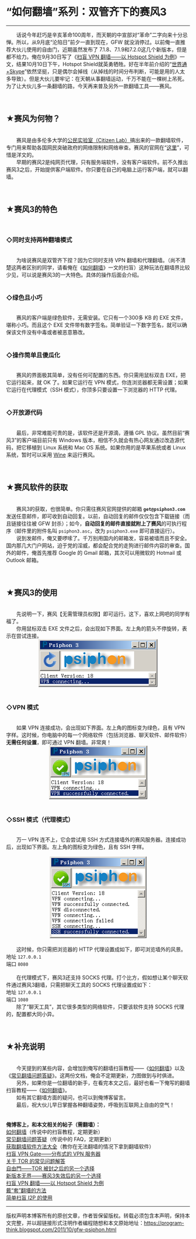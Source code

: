 # “如何翻墙”系列：双管齐下的赛风3 

-----

<div class="post-body entry-content">
　　话说今年赶巧是辛亥革命100周年，而天朝的中宣部对“革命”二字向来十分忌惮。所以，从9月底“沦陷日”前夕一直到现在，GFW 就没消停过。以前俺一直推荐大伙儿使用的自由门，近期虽然发布了 7.1.8、7.1.9和7.2.0这几个新版本，但是都不给力。俺在9月30日写了《<a href="../../2011/09/gfw-vpn-hotspot-shield.md">扫盲 VPN 翻墙——以 Hotspot Shield 为例</a>》一文，结果10月10日下午，Hotspot Shield就英勇牺牲。好在半年前介绍的“<a href="../../2011/05/through-gfw-with-skype.md">世界通+Skype</a>”依然坚挺，只是偶尔会掉线（从掉线的时间分布判断，可能是用的人太多导致）。但是大伙儿要牢记：在天朝从事翻墙运动，千万不能在一棵树上吊死。为了让大伙儿多一条翻墙的路，今天再来普及另外一款翻墙工具——赛风。<a name="more"></a><br/>
<br/>
<br/>
<h2>★赛风为何物？</h2><br/>
　　赛风是由多伦多大学的<a href="http://citizenlab.org/" rel="nofollow" target="_blank">公民实验室（Citizen Lab）</a>搞出来的一款翻墙软件，专门用来帮助各国网民突破政府的网络限制和网络审查。赛风的官网在“<a href="http://psiphon.ca/" rel="nofollow" target="_blank">这里</a>”，可惜是洋文的。<br/>
　　早期的赛风2是纯网页代理，只有服务端软件，没有客户端软件。前不久推出赛风3之后，开始提供客户端软件。你只要在自己的电脑上运行客户端，就可以翻墙。<br/>
<br/>
<br/>
<h2>★赛风3的特色</h2><br/>
<h3>◇同时支持两种翻墙模式</h3><br/>
　　为啥说赛风是双管齐下捏？因为它同时支持 VPN 翻墙和代理翻墙。（尚不清楚这两者区别的同学，请看俺在《<a href="../../2009/05/how-to-break-through-gfw.md">如何翻墙</a>》一文的扫盲）这种玩法在翻墙界比较少见，可以说是赛风3的一大特色。具体的操作后面会介绍。<br/>
<br/>
<h3>◇绿色且小巧</h3><br/>
　　赛风的客户端是绿色软件，无需安装。它只有一个300多 KB 的 EXE 文件，堪称小巧。而且这个 EXE 文件带有数字签名。简单验证一下数字签名，就可以确保该文件没有中毒或者被恶意篡改。<br/>
<br/>
<h3>◇操作简单且傻瓜化</h3><br/>
　　赛风的界面极其简单，没有任何可配置的东西。你只需用鼠标双击 EXE，把它运行起来，就 OK 了。如果它运行在 VPN 模式，你连浏览器都无需设置；如果它运行在代理模式（SSH 模式），你顶多只要设置一下浏览器的 HTTP 代理。<br/>
<br/>
<h3>◇开放源代码</h3><br/>
　　最后，非常难能可贵的是，该软件还是开源滴，遵循 GPL 协议。虽然目前“赛风3”的客户端目前只有 Windows 版本，相信不久就会有热心网友通过改造源代码，把它移植到 Linux 系统和 Mac OS 系统。如果你用的是苹果系统或者 Linux 系统，暂时可以采用 <a href="http://www.winehq.org/" rel="nofollow" target="_blank">Wine</a> 来运行赛风。<br/>
<br/>
<br/>
<h2>★赛风软件的获取</h2><br/>
　　赛风3的获取，也很简单。你只需往赛风官网提供的邮箱 <b><code>get@psiphon3.com</code></b> 发送任意邮件，即可收到自动回复。以前，自动回复的邮件仅仅包含下载链接（而且链接往往被 GFW 封杀）；如今，<b>自动回复的邮件直接就附上了赛风</b>的可执行程序（邮件里的附件名叫 <code>psiphon3.asc</code>，改为 <code>psiphon3.exe</code> 即可直接运行）。<br/>
　　说到发邮件，俺又要啰嗦了。千万别用国内的邮箱发，容易被墙而且不安全。国内那几大门户网站，迫于党的淫威，都会配合党的走狗进行邮件内容的审查。国外的邮件，俺首先推荐 Google 的 Gmail 邮箱，其次可以用微软的 Hotmail 或 Outlook 邮箱。<br/>
<br/>
<br/>
<h2>★赛风3的使用</h2><br/>
　　先说明一下，赛风【无需管理员权限】即可运行。这下，喜欢上网吧的同学有福了。<br/>
　　你用鼠标双击 EXE 文件之后，会出现如下界面。左上角的箭头不停旋转，表示在尝试连接。<br/>
<center><img alt="不见图 请翻墙" src="images/r_Rt2wpOm5GqXKJzRQnVGlhwHpqx0RvSGTTt1QRC0vNNpZYo5XzBxkNHr0jAmkUPdjFWNuveo23R5wk4n4hn9Ckd1GB8J2sboIKJ3M7oRVs_Oe4ROt6t09ZjCvKorsuKlmQ"/></center><br/>
<h3>◇VPN 模式</h3><br/>
　　如果 VPN 连接成功，会出现如下界面。左上角的图标变为绿色，且有 VPN 字样。这时候，你电脑中的每一个网络软件（包括浏览器、聊天软件、邮件软件）<b>无需任何设置</b>，即可通过 VPN 翻墙。非常爽！<br/>
<center><img alt="不见图 请翻墙" src="images/PHj9r-uhPmVuN-b-BxFknhWeSCERoVdi-MfbUab2F0-59Tbh3dturUtH2rgadXXVuHm7QSpwdrqxm1rcIy9Zwgy5_ecZP5grSAPaASlLSadXhhk6Hf408ndHbi7XQ81QktA"/></center><br/>
<h3>◇SSH 模式（代理模式）</h3><br/>
　　万一 VPN 连不上，它会尝试用 SSH 方式连接墙外的赛风服务器。连接成功后，出现如下界面。左上角的图标变为绿色，且有 SSH 字样。<br/>
<br/>
<center><img alt="不见图 请翻墙" src="images/2mgqIJmb7MiYvNxKq15qca6EM0gtpIR3WaOca9xi0YtaHvQxQNpOMpA8h0R6sh4tFOppCyEtRqcVjlQoDHep6sWi0HqU8GLHLGSOl8wk3jSWNP_kxYRUH_f06TqPuRLutPY"/></center><br/>
　　这时候，你只需把浏览器的 HTTP 代理设置成如下，即可浏览墙外的风景。<br/>
地址 <code>127.0.0.1</code><br/>
端口 <code>8080</code><br/>
<br/>
　　在代理模式下，赛风3还支持 SOCKS 代理。打个比方，假如想让某个聊天软件通过赛风3翻墙，只需把聊天工具的 SOCKS 代理设置成如下：<br/>
地址 <code>127.0.0.1</code><br/>
端口 <code>1080</code><br/>
　　除了“聊天工具”，其它很多类型的网络软件，只要该软件支持 SOCKS 代理的，配置都大同小异。<br/>
<br/>
<br/>
<h2>★补充说明</h2><br/>
　　今天提到的某些内容，会增加到俺写的翻墙扫盲教程——《<a href="../../2009/05/how-to-break-through-gfw.md">如何翻墙</a>》以及《<a href="../../2011/09/gfw-faq.md">常见翻墙问题答疑</a>》。这两份文档，俺会不定期更新，力图做到与时俱进。<br/>
　　另外，如果你是一位翻墙的新手，在看完本文之后，最好也看一下俺写的翻墙扫盲教程——《<a href="../../2009/05/how-to-break-through-gfw.md">如何翻墙</a>》。<br/>
　　如有其它翻墙方面的疑问，也可以到俺博客留言。<br/>
　　最后，祝大伙儿早日掌握各种翻墙姿势，呼吸到互联网上自由的空气！<br/>
<br/>
<br/>
<b>俺博客上，和本文相关的帖子（需翻墙）：</b><br/>
<a href="../../2009/05/how-to-break-through-gfw.md">如何翻墙</a>（传说中的扫盲教程，定期更新）<br/>
<a href="../../2011/09/gfw-faq.md">常见翻墙问题答疑</a>（传说中的 FAQ，定期更新）<br/>
<a href="../../2011/03/how-to-get-gfw-tools.md">获取翻墙软件方法大全</a>（教你在无法翻墙的情况下拿到翻墙软件）<br/>
<a href="../../2013/04/gfw-vpngate.md">扫盲 VPN Gate——分布式的 VPN 服务器</a><br/>
<a href="../../2013/11/tor-faq.md">关于 TOR 的常见问题解答</a><br/>
<a href="../../2010/03/choose-free-gate.md">自由門——TOR 被封之后的另一个选择</a><br/>
<a href="../../2011/12/gfw-wujie.md">新版本无界——赛风3失效后的另一个选择</a><br/>
<a href="../../2011/09/gfw-vpn-hotspot-shield.md">扫盲 VPN 翻墙——以 Hotspot Shield 为例</a><br/>
<a href="../../2009/09/break-through-gfw-with-tor.md">戴“套”翻墻的方法</a><br/>
<a href="../../2012/06/gfw-i2p.md">简单扫盲 I2P 的使用</a>
</div>


------------------------------------------------

版权声明本博客所有的原创文章，作者皆保留版权。转载必须包含本声明，保持本文完整，并以超链接形式注明作者编程随想和本文原始地址：https://program-think.blogspot.com/2011/10/gfw-psiphon.html
